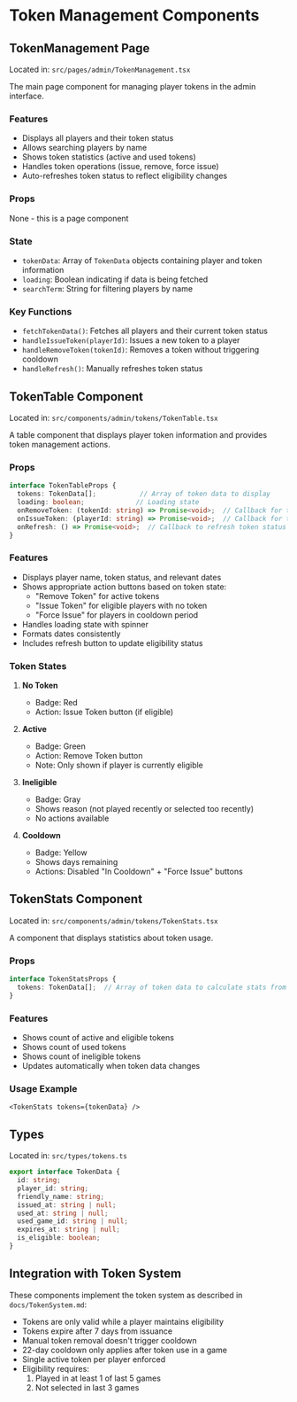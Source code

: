 # Token Management Components

## TokenManagement Page

Located in: `src/pages/admin/TokenManagement.tsx`

The main page component for managing player tokens in the admin interface.

### Features
- Displays all players and their token status
- Allows searching players by name
- Shows token statistics (active and used tokens)
- Handles token operations (issue, remove, force issue)
- Auto-refreshes token status to reflect eligibility changes

### Props
None - this is a page component

### State
- `tokenData`: Array of `TokenData` objects containing player and token information
- `loading`: Boolean indicating if data is being fetched
- `searchTerm`: String for filtering players by name

### Key Functions
- `fetchTokenData()`: Fetches all players and their current token status
- `handleIssueToken(playerId)`: Issues a new token to a player
- `handleRemoveToken(tokenId)`: Removes a token without triggering cooldown
- `handleRefresh()`: Manually refreshes token status

## TokenTable Component

Located in: `src/components/admin/tokens/TokenTable.tsx`

A table component that displays player token information and provides token management actions.

### Props
```typescript
interface TokenTableProps {
  tokens: TokenData[];           // Array of token data to display
  loading: boolean;             // Loading state
  onRemoveToken: (tokenId: string) => Promise<void>;  // Callback for token removal
  onIssueToken: (playerId: string) => Promise<void>;  // Callback for token issuance
  onRefresh: () => Promise<void>;  // Callback to refresh token status
}
```

### Features
- Displays player name, token status, and relevant dates
- Shows appropriate action buttons based on token state:
  - "Remove Token" for active tokens
  - "Issue Token" for eligible players with no token
  - "Force Issue" for players in cooldown period
- Handles loading state with spinner
- Formats dates consistently
- Includes refresh button to update eligibility status

### Token States
1. **No Token**
   - Badge: Red
   - Action: Issue Token button (if eligible)

2. **Active**
   - Badge: Green
   - Action: Remove Token button
   - Note: Only shown if player is currently eligible

3. **Ineligible**
   - Badge: Gray
   - Shows reason (not played recently or selected too recently)
   - No actions available

4. **Cooldown**
   - Badge: Yellow
   - Shows days remaining
   - Actions: Disabled "In Cooldown" + "Force Issue" buttons

## TokenStats Component

Located in: `src/components/admin/tokens/TokenStats.tsx`

A component that displays statistics about token usage.

### Props
```typescript
interface TokenStatsProps {
  tokens: TokenData[];  // Array of token data to calculate stats from
}
```

### Features
- Shows count of active and eligible tokens
- Shows count of used tokens
- Shows count of ineligible tokens
- Updates automatically when token data changes

### Usage Example
```tsx
<TokenStats tokens={tokenData} />
```

## Types

Located in: `src/types/tokens.ts`

```typescript
export interface TokenData {
  id: string;
  player_id: string;
  friendly_name: string;
  issued_at: string | null;
  used_at: string | null;
  used_game_id: string | null;
  expires_at: string | null;
  is_eligible: boolean;
}
```

## Integration with Token System

These components implement the token system as described in `docs/TokenSystem.md`:
- Tokens are only valid while a player maintains eligibility
- Tokens expire after 7 days from issuance
- Manual token removal doesn't trigger cooldown
- 22-day cooldown only applies after token use in a game
- Single active token per player enforced
- Eligibility requires:
  1. Played in at least 1 of last 5 games
  2. Not selected in last 3 games

